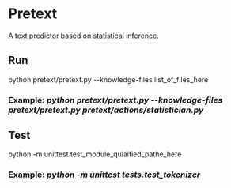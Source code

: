 # Pretext
A text predictor based on statistical inference.

## Run
python pretext/pretext.py --knowledge-files list_of_files_here
### Example: _python pretext/pretext.py --knowledge-files pretext/pretext.py pretext/actions/statistician.py_

## Test
python -m unittest test_module_qulaified_pathe_here
### Example: _python -m unittest tests.test_tokenizer_
